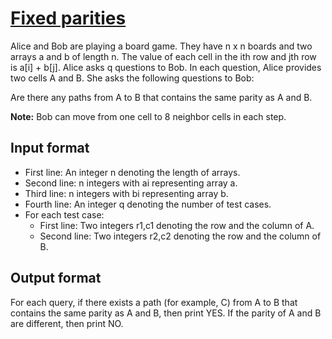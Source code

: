# [Fixed parities][link]

Alice and Bob are playing a board game. They have n x n boards and two arrays a and b of length n. The value of each cell in the ith row and jth row is a[i] + b[j]. Alice asks q questions to Bob. In each question, Alice provides two cells A and B. She asks the following questions to Bob:

Are there any paths from A to B that contains the same parity as A and B.

**Note:** Bob can move from one cell to 8 neighbor cells in each step.

## Input format

- First line: An integer n denoting the length of arrays.
- Second line: n integers with ai representing array a.
- Third line: n integers with bi representing array b.
- Fourth line: An integer q denoting the number of test cases.
- For each test case:
  - First line: Two integers r1,c1 denoting the row and the column of A.
  - Second line: Two integers r2,c2 denoting the row and the column of B.

## Output format

For each query, if there exists a path (for example, C) from A to B that contains the same parity as A and B, then print YES. If the parity of A and B are different, then print NO.

[link]: https://www.hackerearth.com/practice/data-structures/arrays/1-d/practice-problems/algorithm/fixed-parity-440254c0/
